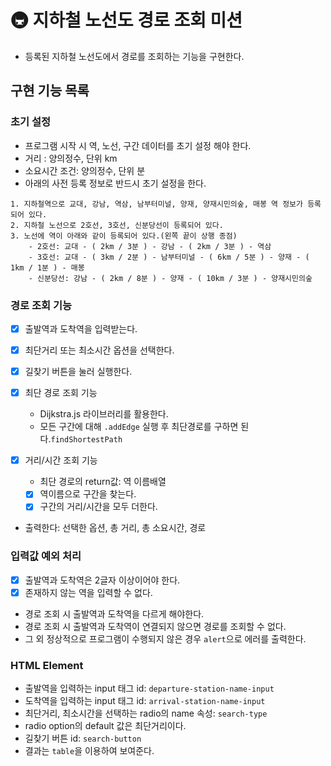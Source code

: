 # 🚇 지하철 노선도 경로 조회 미션

- 등록된 지하철 노선도에서 경로를 조회하는 기능을 구현한다.

## 구현 기능 목록

### 초기 설정

- 프로그램 시작 시 역, 노선, 구간 데이터를 초기 설정 해야 한다.
- 거리 : 양의정수, 단위 km
- 소요시간 조건: 양의정수, 단위 분
- 아래의 사전 등록 정보로 반드시 초기 설정을 한다.

```
1. 지하철역으로 교대, 강남, 역삼, 남부터미널, 양재, 양재시민의숲, 매봉 역 정보가 등록되어 있다.
2. 지하철 노선으로 2호선, 3호선, 신분당선이 등록되어 있다.
3. 노선에 역이 아래와 같이 등록되어 있다.(왼쪽 끝이 상행 종점)
    - 2호선: 교대 - ( 2km / 3분 ) - 강남 - ( 2km / 3분 ) - 역삼
    - 3호선: 교대 - ( 3km / 2분 ) - 남부터미널 - ( 6km / 5분 ) - 양재 - ( 1km / 1분 ) - 매봉
    - 신분당선: 강남 - ( 2km / 8분 ) - 양재 - ( 10km / 3분 ) - 양재시민의숲
```

<!-- - Dijkstra.js 라이브러리 활용
  - 초기설정에서 모든 edge를 더해야 한다. `.addEdge(출발역, 도착역, 거리)` -->

### 경로 조회 기능

- [x] 출발역과 도착역을 입력받는다.
- [x] 최단거리 또는 최소시간 옵션을 선택한다.
- [x] 길찾기 버튼을 눌러 실행한다.

- [x] 최단 경로 조회 기능
  - Dijkstra.js 라이브러리를 활용한다.
  <!-- - 모든 가능한 경로를 찾는다. -->
  - 모든 구간에 대해 `.addEdge` 실행 후 최단경로를 구하면 된다.`findShortestPath`
- [x] 거리/시간 조회 기능

  - 최단 경로의 return값: 역 이름배열
  - [x] 역이름으로 구간을 찾는다.
  - [x] 구간의 거리/시간을 모두 더한다.

- 출력한다: 선택한 옵션, 총 거리, 총 소요시간, 경로

### 입력값 예외 처리

- [x] 출발역과 도착역은 2글자 이상이어야 한다.
- [x] 존재하지 않는 역을 입력할 수 없다.
- 경로 조회 시 출발역과 도착역을 다르게 해야한다.
- 경로 조회 시 출발역과 도착역이 연결되지 않으면 경로를 조회할 수 없다.
- 그 외 정상적으로 프로그램이 수행되지 않은 경우 `alert`으로 에러를 출력한다.

### HTML Element

- 출발역을 입력하는 input 태그 id: `departure-station-name-input`
- 도착역을 입력하는 input 태그 id: `arrival-station-name-input`
- 최단거리, 최소시간을 선택하는 radio의 name 속성: `search-type`
- radio option의 default 값은 최단거리이다.
- 길찾기 버튼 id: `search-button`
- 결과는 `table`을 이용하여 보여준다.
